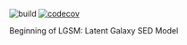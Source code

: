![build](https://github.com/jfcrenshaw/lgsm/workflows/build/badge.svg)
[![codecov](https://codecov.io/gh/jfcrenshaw/lgsm/branch/main/graph/badge.svg?token=WuiJZ2gEIo)](https://codecov.io/gh/jfcrenshaw/lgsm)

Beginning of LGSM: Latent Galaxy SED Model
